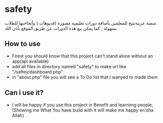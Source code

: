# safety
منصة  عربيةتتيح للمعلمين بأصافة دورات تعليمية مصورة (فديوهات ) وأتحاحتها للطلاب بسهولة , كما يمكن بيع هذة الدورات عن طريق الموقع بأذن الله

## How to use 
- Firest you should know that this project can't stand alone without an app(api available) 
- add all files in directory named "safety" to make url like "/saftey/dashboard.php"
- in "about.php" file you will see a To Do list that I wanyed to made them

## Can i use it? 
- I will be happy if you use this project in Benefit and learnimg people, (Showing me What You have build with it will make me happy en'sha Allah) 

